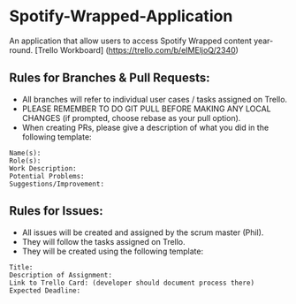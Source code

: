 # Spotify-Wrapped-Application

An application that allow users to access Spotify Wrapped content year-round.
[Trello Workboard] (https://trello.com/b/eIMEljoQ/2340)


## Rules for Branches & Pull Requests:
- All branches will refer to individual user cases / tasks assigned on Trello.
- PLEASE REMEMBER TO DO GIT PULL BEFORE MAKING ANY LOCAL CHANGES (if prompted, choose rebase as your pull option).  
- When creating PRs, please give a description of what you did in the following template:

```
Name(s):  
Role(s):  
Work Description:  
Potential Problems:  
Suggestions/Improvement:  
```

## Rules for Issues: 
- All issues will be created and assigned by the scrum master (Phil).
- They will follow the tasks assigned on Trello.
- They will be created using the following template:
```
Title:
Description of Assignment:
Link to Trello Card: (developer should document process there)
Expected Deadline: 
```
